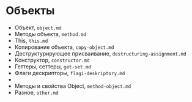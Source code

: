 # Объекты

- Объект, `object.md`
- Методы объекта, `method.md`
- This, `this.md`
- Копирование объекта, `copy-object.md`
- Деструктурирующее присваивание, `destructuring-assignment.md`
- Конструктор, `constructor.md`
- Геттеры, сеттеры, `get-set.md`
- Флаги дескрипторы, `flagi-deskriptory.md`
- 
- Методы и свойства Object, `method-object.md`
- Разное, `other.md`
